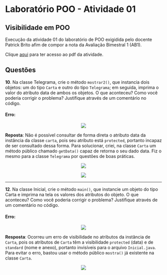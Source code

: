 
# Laboratório POO - Atividade 01

## Visibilidade em POO

Execução da atividade 01 do laboratório de POO exigidida pelo docente Patrick Brito afim de compor a nota da Avaliação Bimestral 1 (AB1).

Clique [aqui](POOATV1.pdf) para ter acesso ao pdf da atividade.

## Questões
**10**. Na classe Telegrama, crie o método `mostrar2()`, que instancia dois objetos: um do tipo `Carta` e outro do tipo `Telegrama`; em seguida, imprima o valor do atributo data de ambos os objetos. O que aconteceu? Como você poderia corrigir o problema? Justifique através de um comentário no código.

#### Erro:
<p align="center">
  <img src="https://github.com/user-attachments/assets/c7f874c7-fdc9-4875-8130-09e28c3684dd">
</p>

**Reposta**: Não é possível consultar de forma direta o atributo data da instância da classe `carta`, pois seu atributo está `protected`, portanto incapaz de ser consultado dessa forma. Para solucionar, criei, na classe `Carta` um método público chamado `getData()` capaz de retorna o seu dado data. Fiz o mesmo para a classe `Telegrama` por questões de boas práticas.

<p align="center">
  <img src="https://github.com/user-attachments/assets/e167df04-8807-46e6-a14b-6540c5be53d4">
</p>

<p align="center">
  <img src="https://github.com/user-attachments/assets/4890d8ac-8506-4fe0-8098-e8fec18262fb">
</p>

***

**12**. Na classe Inicial, crie o método `main()`, que instancie um objeto do tipo Carta e imprima na tela os valores dos atributos do objeto. O que aconteceu? Como você poderia corrigir o problema? Justifique através de um comentário no código.

#### Erro:

<p align="center">
  <img src="https://github.com/user-attachments/assets/a1736b35-6bcd-4df9-8364-4f757cba4eeb">
</p>

**Resposta**: Ocorreu um erro de visibilidade no atributos da instância de `Carta`, pois os atributos de `Carta` têm a visibilidade `protected` (data) e de `standard` (nome e anexo), portanto invisíveis para o arquivo `Inicial.java`. Para evitar o erro, bastou usar o método público `mostra()` já existente na classe `Carta`.

<p align="center">
  <img src="https://github.com/user-attachments/assets/9898c9cb-1f94-4a8c-88b5-36a0131c1bab">
</p>
